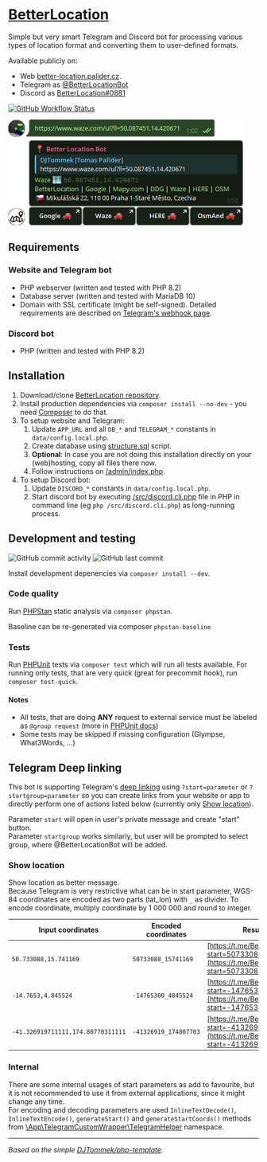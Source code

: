 # [BetterLocation]([https://github.com/DJTommek/better-location])

Simple but very smart Telegram and Discord bot for processing various types of location format and converting them to user-defined formats.

Available publicly on:
- Web [better-location.palider.cz](https://better-location.palider.cz/).
- Telegram as [@BetterLocationBot](https://t.me/BetterLocationBot)
- Discord as [BetterLocation#0881](https://discord.com/oauth2/authorize?client_id=1391122758523551744&permissions=67584&integration_type=0&scope=bot)

[![GitHub Workflow Status](https://img.shields.io/github/actions/workflow/status/DJTommek/better-location/main.yml?label=Website%20deployment)](https://better-location.palider.cz/) 

![@BetterLocationBot example](www/img/better-location-bot-example-telegram.png "@BetterLocationBot example")

## Requirements

### Website and Telegram bot

- PHP webserver (written and tested with PHP 8.2)
- Database server (written and tested with MariaDB 10)
- Domain with SSL certificate (might be self-signed). Detailed requirements are described on [Telegram's webhook page](https://core.telegram.org/bots/webhooks).

### Discord bot

- PHP (written and tested with PHP 8.2)

## Installation

1. Download/clone [BetterLocation repository](https://github.com/DJTommek/better-location).
2. Install production dependencies via `composer install --no-dev` - you need [Composer](https://getcomposer.org/) to do that.
3. To setup website and Telegram:
   1. Update `APP_URL` and all `DB_*` and `TELEGRAM_*` constants in `data/config.local.php`.
   2. Create database using [structure.sql](asset/sql/structure.sql) script.
   3. **Optional**: In case you are not doing this installation directly on your (web)hosting, copy all files there now.
   4. Follow instructions on [/admin/index.php](www/admin/index.php).
4. To setup Discord bot:
   1. Update `DISCORD_*` constants in `data/config.local.php`.
   2. Start discord bot by executing [/src/discord.cli.php](/src/discord.cli.php) file in PHP in command line (eg `php /src/discord.cli.php`) as long-running process.

## Development and testing

![GitHub commit activity](https://img.shields.io/github/commit-activity/m/DJTommek/better-location?color=%234c1)
![GitHub last commit](https://img.shields.io/github/last-commit/DJTommek/better-location)

Install development depenencies via `composer install --dev`.

### Code quality

Run [PHPStan](https://phpstan.org/) static analysis via `composer phpstan`.

Baseline can be re-generated via composer `phpstan-baseline`

### Tests

Run [PHPUnit](https://phpunit.de/) tests via `composer test` which will run all tests available. For running only tests, that are very quick (great for precommit hook), run `composer test-quick`.

#### Notes

- All tests, that are doing **ANY** request to external service must be labeled as `@group request` (more in [PHPUnit docs](https://phpunit.readthedocs.io/en/stable/annotations.html#group))
- Some tests may be skipped if missing configuration (Glympse, What3Words, ...)

## Telegram Deep linking

This bot is supporting Telegram's [deep linking](https://core.telegram.org/bots#deep-linking) using `?start=parameter` or `?startgroup=parameter` so you can create links from your website or app to directly perform one of actions listed below (currently only [Show location](#show-location)).

Parameter `start` will open in user's private message and create "start" button.<br>
Parameter `startgroup` works similarly, but user will be prompted to select group, where @BetterLocationBot will be added.

### Show location

Show location as better message.<br>
Because Telegram is very restrictive what can be in start parameter, WGS-84 coordinates are encoded as two parts (lat_lon) with `_` as divider. To encode coordinate, multiply coordinate by 1 000 000 and round to integer.

| Input coordinates                  | Encoded coordinates   | Result link                                                                                                          |
|------------------------------------|-----------------------|----------------------------------------------------------------------------------------------------------------------|
| `50.733088,15.741169`              | `50733088_15741169`   | [https://t.me/BetterLocationBot?start=50733088_15741169](https://t.me/BetterLocationBot?start=50733088_15741169)     |
| `-14.7653,4.845524`                | `-14765300_4845524`   | [https://t.me/BetterLocationBot?start=-14765300_4845524](https://t.me/BetterLocationBot?start=-14765300_4845524)     |
| `-41.326919711111,174.80770311111` | `-41326919_174807703` | [https://t.me/BetterLocationBot?start=-41326919_174807703](https://t.me/BetterLocationBot?start=-41326919_174807703) |

### Internal

There are some internal usages of start parameters as add to favourite, but it is not recommended to use it from external applications, since it might change any time.<br>
For encoding and decoding parameters are used `InlineTextDecode()`, `InlineTextEncode()`, `generateStart()` and `generateStartCoords()` methods from [\App\TelegramCustomWrapper\TelegramHelper](src/libs/TelegramCustomWrapper/TelegramHelper.php) namespace.

---
*Based on the simple [DJTommek/php-template](https://github.com/DJTommek/php-template).*
